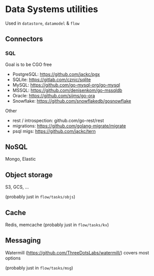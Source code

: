 # Data Systems utilities

Used in `datastore`, `datamodel` & `flow`


## Connectors

### SQL

Goal is to be CGO free

- PostgreSQL: https://github.com/jackc/pgx
- SQLite: https://gitlab.com/cznic/sqlite
- MySQL: https://github.com/go-mysql-org/go-mysql
- MSSQL: https://github.com/denisenkom/go-mssqldb
- Oracle: https://github.com/sijms/go-ora
- Snowflake: https://github.com/snowflakedb/gosnowflake

Other

- rest / introspection: github.com/go-rest/rest
- migrations: https://github.com/golang-migrate/migrate
- psql migs: https://github.com/jackc/tern

## NoSQL

Mongo, Elastic


## Object storage

S3, GCS, ...

(probably just in `flow/tasks/objs`)


## Cache

Redis, memcache
(probably just in `flow/tasks/kv`)

## Messaging

Watermill (https://github.com/ThreeDotsLabs/watermill/) covers most options

(probably just in `flow/tasks/msg`)

